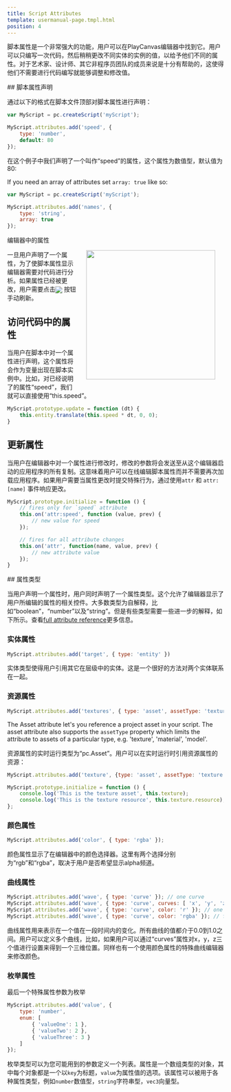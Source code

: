 ```yaml
---
title: Script Attributes
template: usermanual-page.tmpl.html
position: 4
---
```


脚本属性是一个非常强大的功能，用户可以在PlayCanvas编辑器中找到它。用户可以只编写一次代码，然后稍稍更改不同实体的实例的值，以给予他们不同的属性。对于艺术家、设计师、其它非程序员团队的成员来说是十分有帮助的，这使得他们不需要进行代码编写就能够调整和修改值。

## 脚本属性声明

通过以下的格式在脚本文件顶部对脚本属性进行声明：

```javascript
var MyScript = pc.createScript('myScript');

MyScript.attributes.add('speed', {
    type: 'number',
    default: 80
});
```

在这个例子中我们声明了一个叫作“speed”的属性，这个属性为数值型，默认值为80:

If you need an array of attributes set `array: true` like so:

```javascript
var MyScript = pc.createScript('myScript');

MyScript.attributes.add('names', {
    type: 'string',
    array: true
});
```

编辑器中的属性

<img src="/images/user-manual/scripting/script-attributes.jpg" style="width: 300px; float: right; padding: 20px; padding-top: 0px;"/>

一旦用户声明了一个属性，为了使脚本属性显示编辑器需要对代码进行分析。如果属性已经被更改，用户需要点击<img src="/images/user-manual/scripting/parse-button.jpg" style="display: inline; vertical-align: middle;" /> 按钮手动刷新。

## 访问代码中的属性

当用户在脚本中对一个属性进行声明，这个属性将会作为变量出现在脚本实例中。比如，对已经说明了的属性“speed”，我们就可以直接使用“this.speed”。

```javascript
MyScript.prototype.update = function (dt) {
    this.entity.translate(this.speed * dt, 0, 0);
}
```

## 更新属性

当用户在编辑器中对一个属性进行修改时，修改的参数将会发送至从这个编辑器启动的应用程序的所有复制。这意味着用户可以在线编辑脚本属性而并不需要再次加载应用程序。如果用户需要当属性更改时提交特殊行为，通过使用`attr` 和 `attr:[name]` 事件响应更改。

```javascript
MyScript.prototype.initialize = function () {
    // fires only for `speed` attribute
    this.on('attr:speed', function (value, prev) {
        // new value for speed
    });

    // fires for all attribute changes
    this.on('attr', function(name, value, prev) {
        // new attribute value
    });
}
```

## 属性类型

当用户声明一个属性时，用户同时声明了一个属性类型。这个允许了编辑器显示了用户所编辑的属性的相关控件。大多数类型为自解释，比如“boolean”，“number”以及“string”。但是有些类型需要一些进一步的解释，如下所示。查看[full attribute reference][1]更多信息。

### 实体属性

```javascript
MyScript.attributes.add('target', { type: 'entity' })
```

实体类型使得用户引用其它在层级中的实体。这是一个很好的方法对两个实体联系在一起。

### 资源属性

```javascript
MyScript.attributes.add('textures', { type: 'asset', assetType: 'texture', array: true });
```

The Asset attribute let's you reference a project asset in your script. The asset attribute also supports the `assetType` property which limits the attribute to assets of a particular type, e.g. 'texture', 'material', 'model'.

资源属性的实时运行类型为“pc.Asset”。用户可以在实时运行时引用资源属性的资源：

```javascript
MyScript.attributes.add('texture', {type: 'asset', assetType: 'texture'});

MyScript.prototype.initialize = function () {
    console.log('This is the texture asset', this.texture);
    console.log('This is the texture resource', this.texture.resource);
};

```

### 颜色属性

```javascript
MyScript.attributes.add('color', { type: 'rgba' });
```

颜色属性显示了在编辑器中的颜色选择器。这里有两个选择分别为“rgb”和“rgba”，取决于用户是否希望显示alpha频道。

### 曲线属性

```javascript
MyScript.attributes.add('wave', { type: 'curve' }); // one curve
MyScript.attributes.add('wave', { type: 'curve', curves: [ 'x', 'y', 'z' ] }); // three curves: x, y, z
MyScript.attributes.add('wave', { type: 'curve', color: 'r' }); // one curve for red channel
MyScript.attributes.add('wave', { type: 'curve', color: 'rgba' }); // four curves for full color including alpha
```

曲线属性用来表示在一个值在一段时间内的变化。所有曲线的值都介于0.0到1.0之间。用户可以定义多个曲线，比如，如果用户可以通过“curves”属性对x，y，z三个值进行设置来得到一个三维位置。同样也有一个使用颜色属性的特殊曲线编辑器来修改颜色。

### 枚举属性

最后一个特殊属性参数为枚举

```javascript
MyScript.attributes.add('value', {
    type: 'number',
    enum: [
        { 'valueOne': 1 },
        { 'valueTwo': 2 },
        { 'valueThree': 3 }
    ]
});
```

枚举类型可以为您可能用到的参数定义一个列表。属性是一个数组类型的对象，其中每个对象都是一个以`key`为标题，`value`为属性值的选项。该属性可以被用于各种属性类型，例如`number`数值型，`string`字符串型，`vec3`向量型。

[1]: /api/pc.ScriptAttributes.html

